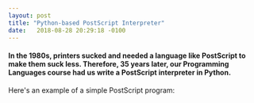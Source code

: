```yaml
---
layout: post
title: "Python-based PostScript Interpreter"
date:   2018-08-28 20:29:18 -0100
---
```


#### In the 1980s, printers sucked and needed a language like PostScript to make them suck less. Therefore, 35 years later, our Programming Languages course had us write a PostScript interpreter in Python.

Here's an example of a simple PostScript program: